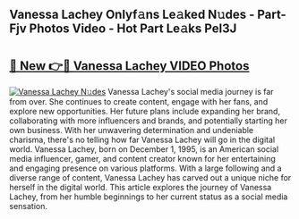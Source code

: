 ## Vanessa Lachey Onlyf𝚊ns Le𝚊ked N𝚞des - Part-Fjv Photos Video - Hot Part Le𝚊ks Pel3J

# <h2><a href="http://ac2938.deff.icu/?id=Vanessa+Lachey">🔗 New 👉🔴 Vanessa Lachey VIDEO Photos</a></h2>

[![Vanessa Lachey N𝚞des](https://i.imgur.com/rIISA9y.gif)](http://ac2938.deff.icu/?id=Vanessa+Lachey)
Vanessa Lachey's social media journey is far from over. She continues to create content, engage with her fans, and explore new opportunities. Her future plans include expanding her brand, collaborating with more influencers and brands, and potentially starting her own business. With her unwavering determination and undeniable charisma, there's no telling how far Vanessa Lachey will go in the digital world. Vanessa Lachey, born on December 1, 1995, is an American social media influencer, gamer, and content creator known for her entertaining and engaging presence on various platforms. With a large following and a diverse range of content, Vanessa Lachey has carved out a unique niche for herself in the digital world. This article explores the journey of Vanessa Lachey, from her humble beginnings to her current status as a social media sensation.
